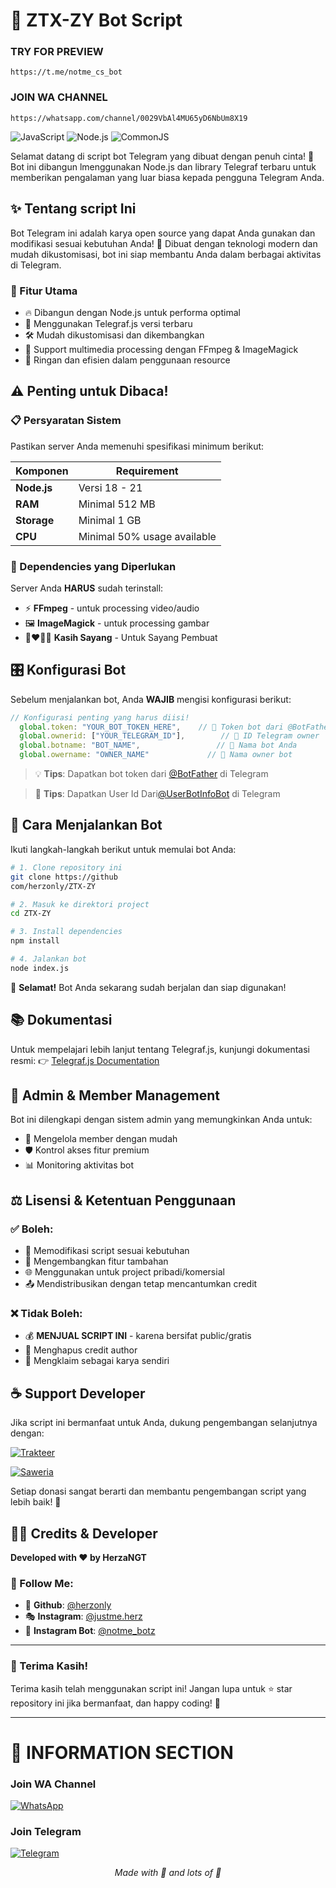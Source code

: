# 🤖 ZTX-ZY Bot Script

### TRY FOR PREVIEW
`https://t.me/notme_cs_bot`
### JOIN WA CHANNEL
`https://whatsapp.com/channel/0029VbAl4MU65yD6NbUm8X19`

![JavaScript](https://img.shields.io/badge/JavaScript-F7DF1E?style=for-the-badge&logo=javascript&logoColor=black)
![Node.js](https://img.shields.io/badge/Node.js-43853D?style=for-the-badge&logo=node.js&logoColor=white)
![CommonJS](https://img.shields.io/badge/CommonJS-339933?style=for-the-badge&logo=node.js&logoColor=white)

Selamat datang di script bot Telegram yang dibuat dengan penuh cinta! 💝 Bot ini dibangun lmenggunakan Node.js dan library Telegraf terbaru untuk memberikan pengalaman yang luar biasa kepada pengguna Telegram Anda.

## ✨ Tentang script Ini

Bot Telegram ini adalah karya open source yang dapat Anda gunakan dan modifikasi sesuai kebutuhan Anda! 🎨 Dibuat dengan teknologi modern dan mudah dikustomisasi, bot ini siap membantu Anda dalam berbagai aktivitas di Telegram.

### 🚀 Fitur Utama
- 🔥 Dibangun dengan Node.js untuk performa optimal
- 📱 Menggunakan Telegraf.js versi terbaru
- 🛠️ Mudah dikustomisasi dan dikembangkan
- 🎯 Support multimedia processing dengan FFmpeg & ImageMagick
- 💾 Ringan dan efisien dalam penggunaan resource

## ⚠️ Penting untuk Dibaca!

### 📋 Persyaratan Sistem
Pastikan server Anda memenuhi spesifikasi minimum berikut:

| Komponen | Requirement |
|----------|-------------|
| **Node.js** | Versi 18 - 21 |
| **RAM** | Minimal 512 MB |
| **Storage** | Minimal 1 GB |
| **CPU** | Minimal 50% usage available |

### 🔧 Dependencies yang Diperlukan
Server Anda **HARUS** sudah terinstall:
- ⚡ **FFmpeg** - untuk processing video/audio
- 🖼️ **ImageMagick** - untuk processing gambar
- 👨‍❤️‍💋‍👨 **Kasih Sayang** - Untuk Sayang Pembuat

## 🎛️ Konfigurasi Bot

Sebelum menjalankan bot, Anda **WAJIB** mengisi konfigurasi berikut:

```javascript
// Konfigurasi penting yang harus diisi!
  global.token: "YOUR_BOT_TOKEN_HERE",    // 🔑 Token bot dari @BotFather
  global.ownerid: ["YOUR_TELEGRAM_ID"],        // 👤 ID Telegram owner
  global.botname: "BOT_NAME",                 // 🤖 Nama bot Anda
  global.owername: "OWNER_NAME"             // 👑 Nama owner bot
```

> 💡 **Tips**: Dapatkan bot token dari [@BotFather](https://t.me/BotFather) di Telegram

> 🌟 **Tips**: Dapatkan User Id Dari[@UserBotInfoBot](https://t.me/UserBotInfoBot) di Telegram
## 🚀 Cara Menjalankan Bot

Ikuti langkah-langkah berikut untuk memulai bot Anda:

```bash
# 1. Clone repository ini
git clone https://github
com/herzonly/ZTX-ZY

# 2. Masuk ke direktori project
cd ZTX-ZY

# 3. Install dependencies
npm install

# 4. Jalankan bot
node index.js
```

🎉 **Selamat!** Bot Anda sekarang sudah berjalan dan siap digunakan!

## 📚 Dokumentasi

Untuk mempelajari lebih lanjut tentang Telegraf.js, kunjungi dokumentasi resmi:
👉 [Telegraf.js Documentation](https://telegraf.js.org/)

## 🤝 Admin & Member Management

Bot ini dilengkapi dengan sistem admin yang memungkinkan Anda untuk:
- 👑 Mengelola member dengan mudah
- 🛡️ Kontrol akses fitur premium
- 📊 Monitoring aktivitas bot

## ⚖️ Lisensi & Ketentuan Penggunaan

### ✅ Boleh:
- 🔧 Memodifikasi script sesuai kebutuhan
- 🎨 Mengembangkan fitur tambahan
- 🌐 Menggunakan untuk project pribadi/komersial
- 📤 Mendistribusikan dengan tetap mencantumkan credit

### ❌ Tidak Boleh:
- 💰 **MENJUAL SCRIPT INI** - karena bersifat public/gratis
- 🚫 Menghapus credit author
- 📝 Mengklaim sebagai karya sendiri

## ☕ Support Developer

Jika script ini bermanfaat untuk Anda, dukung pengembangan selanjutnya dengan:

[![Trakteer](https://img.shields.io/badge/Trakteer-FF6B6B?style=for-the-badge&logo=ko-fi&logoColor=white)](https://trakteer.id/herzja)

[![Saweria](https://img.shields.io/badge/Saweria-Donate-orange?logo=buymeacoffee&logoColor=white&style=for-the-badge)](https://saweria.co/herza)

Setiap donasi sangat berarti dan membantu pengembangan script yang lebih baik! 🙏

## 👨‍💻 Credits & Developer

**Developed with ❤️ by HerzaNGT**

### 📱 Follow Me:
- 📸 **Github**: [@herzonly](https://github.com/herzonly)
- 🎭 **Instagram**: [@justme.herz](https://instagram.com/justme.herz)
- 🤖 **Instagram Bot**: [@notme_botz](https://instagram.com/notme_botz)

---

### 🌟 Terima Kasih!
Terima kasih telah menggunakan script ini! Jangan lupa untuk ⭐ star repository ini jika bermanfaat, dan happy coding! 🚀

---

# 📣 INFORMATION SECTION
### Join WA Channel
[![WhatsApp](https://img.shields.io/badge/WhatsApp-25D366?style=for-the-badge&logo=whatsapp&logoColor=white)](https://whatsapp.com/channel/0029VbAl4MU65yD6NbUm8X19)
### Join Telegram 
[![Telegram](https://img.shields.io/badge/Telegram-2CA5E0?style=for-the-badge&logo=telegram&logoColor=white)](https://t.me/nmbtz_md)

<div align="center">
  <i>Made with 📱 and lots of 🍵</i>
</div>
